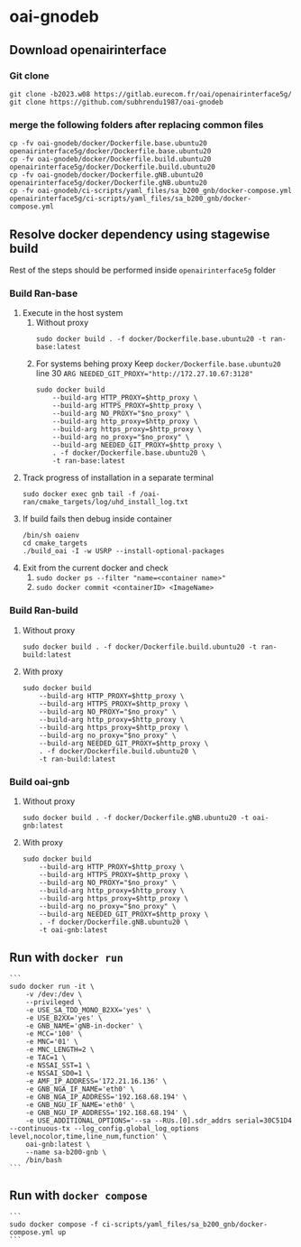 # oai-gnodeb
## Download openairinterface
### Git clone
```
git clone -b2023.w08 https://gitlab.eurecom.fr/oai/openairinterface5g/
git clone https://github.com/subhrendu1987/oai-gnodeb
```
### merge the following folders after replacing common files
```
cp -fv oai-gnodeb/docker/Dockerfile.base.ubuntu20 openairinterface5g/docker/Dockerfile.base.ubuntu20
cp -fv oai-gnodeb/docker/Dockerfile.build.ubuntu20 openairinterface5g/docker/Dockerfile.build.ubuntu20
cp -fv oai-gnodeb/docker/Dockerfile.gNB.ubuntu20 openairinterface5g/docker/Dockerfile.gNB.ubuntu20
cp -fv oai-gnodeb/ci-scripts/yaml_files/sa_b200_gnb/docker-compose.yml openairinterface5g/ci-scripts/yaml_files/sa_b200_gnb/docker-compose.yml
```
## Resolve docker dependency using stagewise build
Rest of the steps should be performed inside `openairinterface5g` folder
### Build Ran-base
1.  Execute in the host system
	1. Without proxy
		```
		sudo docker build . -f docker/Dockerfile.base.ubuntu20 -t ran-base:latest
		```
	1. For systems behing proxy
		Keep `docker/Dockerfile.base.ubuntu20` line 30 `ARG NEEDED_GIT_PROXY="http://172.27.10.67:3128"`
		```
		sudo docker build 
			--build-arg HTTP_PROXY=$http_proxy \
			--build-arg HTTPS_PROXY=$http_proxy \
			--build-arg NO_PROXY="$no_proxy" \
			--build-arg http_proxy=$http_proxy \
			--build-arg https_proxy=$http_proxy \
			--build-arg no_proxy="$no_proxy" \
			--build-arg NEEDED_GIT_PROXY=$http_proxy \
			. -f docker/Dockerfile.base.ubuntu20 \
			-t ran-base:latest
		```
1. Track progress of installation in a separate terminal
	```
	sudo docker exec gnb tail -f /oai-ran/cmake_targets/log/uhd_install_log.txt
	```
1. If build fails then debug inside container
	```
	/bin/sh oaienv
	cd cmake_targets
	./build_oai -I -w USRP --install-optional-packages
	```
1. Exit from the current docker and check 
	1. `sudo docker ps --filter "name=<container name>"`
	1. `sudo docker commit <containerID> <ImageName>`
### Build Ran-build
1. Without proxy
	```	
	sudo docker build . -f docker/Dockerfile.build.ubuntu20 -t ran-build:latest
	```
1. With proxy
	```
	sudo docker build 
		--build-arg HTTP_PROXY=$http_proxy \
		--build-arg HTTPS_PROXY=$http_proxy \
		--build-arg NO_PROXY="$no_proxy" \
		--build-arg http_proxy=$http_proxy \
		--build-arg https_proxy=$http_proxy \
		--build-arg no_proxy="$no_proxy" \
		--build-arg NEEDED_GIT_PROXY=$http_proxy \
		. -f docker/Dockerfile.build.ubuntu20 \
		-t ran-build:latest
	```
### Build oai-gnb
1. Without proxy
	```	
	sudo docker build . -f docker/Dockerfile.gNB.ubuntu20 -t oai-gnb:latest
	```
1. With proxy
	```
	sudo docker build 
		--build-arg HTTP_PROXY=$http_proxy \
		--build-arg HTTPS_PROXY=$http_proxy \
		--build-arg NO_PROXY="$no_proxy" \
		--build-arg http_proxy=$http_proxy \
		--build-arg https_proxy=$http_proxy \
		--build-arg no_proxy="$no_proxy" \
		--build-arg NEEDED_GIT_PROXY=$http_proxy \
		. -f docker/Dockerfile.gNB.ubuntu20 \
		-t oai-gnb:latest
	```
## Run with `docker run`
	```
	sudo docker run -it \
		-v /dev:/dev \
		--privileged \
		-e USE_SA_TDD_MONO_B2XX='yes' \
	    -e USE_B2XX='yes' \
	    -e GNB_NAME='gNB-in-docker' \
	    -e MCC='100' \
	    -e MNC='01' \
	    -e MNC_LENGTH=2 \
	    -e TAC=1 \
	    -e NSSAI_SST=1 \
	    -e NSSAI_SD0=1 \
	    -e AMF_IP_ADDRESS='172.21.16.136' \
	    -e GNB_NGA_IF_NAME='eth0' \
	    -e GNB_NGA_IP_ADDRESS='192.168.68.194' \
	    -e GNB_NGU_IF_NAME='eth0' \
	    -e GNB_NGU_IP_ADDRESS='192.168.68.194' \
	    -e USE_ADDITIONAL_OPTIONS='--sa --RUs.[0].sdr_addrs serial=30C51D4 --continuous-tx --log_config.global_log_options level,nocolor,time,line_num,function' \
		oai-gnb:latest \
		--name sa-b200-gnb \
		/bin/bash
	```

## Run with `docker compose`
	```
	sudo docker compose -f ci-scripts/yaml_files/sa_b200_gnb/docker-compose.yml up
	```
